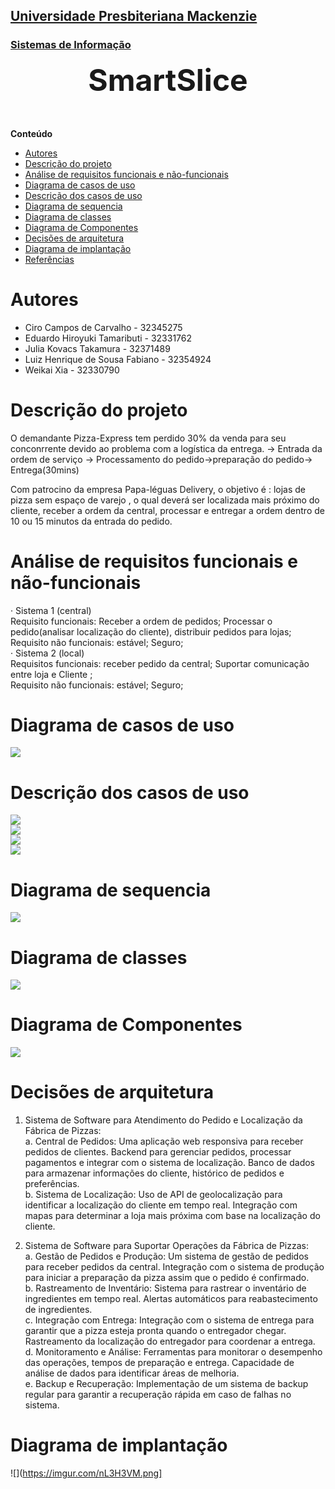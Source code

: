 <h2><a href= "https://www.mackenzie.br">Universidade Presbiteriana Mackenzie</a></h2>
<h3><a href= "https://www.mackenzie.br/graduacao/sao-paulo-higienopolis/sistemas-de-informacao">Sistemas de Informação</a></h3>


<font size="+12"><center>
**SmartSlice**
</center></font>

**Conteúdo**

- [Autores](#autores)
- [Descrição do projeto](#descrição-do-projeto)
- [Análise de requisitos funcionais e não-funcionais](#análise-de-requisitos-funcionais-e-não-funcionais)
- [Diagrama de casos de uso](#diagrama-de-casos-de-uso)
- [Descrição dos casos de uso](#descrição-dos-casos-de-uso)
- [Diagrama de sequencia](#diagrama-de-sequencia)
- [Diagrama de classes](#diagrama-de-classes)
- [Diagrama de Componentes](#diagrama-de-componentes)
- [Decisões de arquitetura](#decisões-de-arquitetura)
- [Diagrama de implantação](#diagrama-de-implantação)
- [Referências](#referências)


# Autores

* Ciro Campos de Carvalho - 32345275
* Eduardo Hiroyuki Tamaributi - 32331762
* Julia Kovacs Takamura - 32371489
* Luiz Henrique de Sousa Fabiano - 32354924
* Weikai Xia - 32330790


# Descrição do projeto

O demandante Pizza-Express tem perdido 30% da venda para seu conconrrente devido ao problema com a logística da entrega.
-> Entrada da ordem de serviço -> Processamento do pedido->preparação do pedido-> Entrega(30mins)

Com patrocino da empresa Papa-léguas Delivery, o objetivo é : lojas de pizza sem espaço de varejo , o qual deverá ser localizada mais próximo do cliente, receber a ordem da central, processar e entregar a ordem dentro de 10 ou 15 minutos da entrada do pedido.


# Análise de requisitos funcionais e não-funcionais

·       Sistema 1 (central)<br>
Requisito funcionais: Receber a ordem de pedidos; Processar o pedido(analisar localização do cliente), distribuir pedidos para lojas;<br>
Requisito não funcionais: estável; Seguro;<br>
·       Sistema 2 (local)<br>
Requisitos funcionais: receber pedido da central; Suportar comunicação entre loja e Cliente ;<br>
Requisito não funcionais: estável; Seguro;

# Diagrama de casos de uso

![](https://imgur.com/qdl8z3i.png)

# Descrição dos casos de uso

![](https://imgur.com/Wi0OP0s.png)<br>
![](https://imgur.com/9RR1D0w.png)<br>
![](https://imgur.com/0UcTTu4.png)<br>
![](https://imgur.com/b7QWes7.png)

# Diagrama de sequencia

![](https://imgur.com/lr5pfTY.png)

# Diagrama de classes

![](https://imgur.com/HJC0IDg.png)

# Diagrama de Componentes

![](https://imgur.com/S0OILaw.png)

# Decisões de arquitetura

1. Sistema de Software para Atendimento do Pedido e Localização da Fábrica de Pizzas:<br>
a. Central de Pedidos:
Uma aplicação web responsiva para receber pedidos de clientes.
Backend para gerenciar pedidos, processar pagamentos e integrar com o sistema de localização.
Banco de dados para armazenar informações do cliente, histórico de pedidos e preferências.<br>
b. Sistema de Localização:
Uso de API de geolocalização para identificar a localização do cliente em tempo real.
Integração com mapas para determinar a loja mais próxima com base na localização do cliente.

2. Sistema de Software para Suportar Operações da Fábrica de Pizzas:<br>
a. Gestão de Pedidos e Produção:
Um sistema de gestão de pedidos para receber pedidos da central.
Integração com o sistema de produção para iniciar a preparação da pizza assim que o pedido é confirmado.<br>
b. Rastreamento de Inventário:
Sistema para rastrear o inventário de ingredientes em tempo real.
Alertas automáticos para reabastecimento de ingredientes.<br>
c. Integração com Entrega:
Integração com o sistema de entrega para garantir que a pizza esteja pronta quando o entregador chegar.
Rastreamento da localização do entregador para coordenar a entrega.<br>
d. Monitoramento e Análise:
Ferramentas para monitorar o desempenho das operações, tempos de preparação e entrega.
Capacidade de análise de dados para identificar áreas de melhoria.<br>
e. Backup e Recuperação:
Implementação de um sistema de backup regular para garantir a recuperação rápida em caso de falhas no sistema.

# Diagrama de implantação

![](https://imgur.com/nL3H3VM.png]

